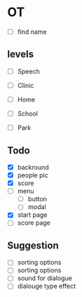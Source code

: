 # OT

- [ ] find name


## levels

- [ ] Speech
- [ ] Clinic
- [ ] Home
- [ ] School
- [ ] Park


## Todo

- [x] backround
- [x] people pic
- [x] score
- [ ] menu
    - [ ] button
    - [ ] modal
- [x] start page
- [ ] score page

## Suggestion

- [ ] sorting options
- [ ] sorting options
- [ ] sound for dialogue
- [ ] dialouge type effect